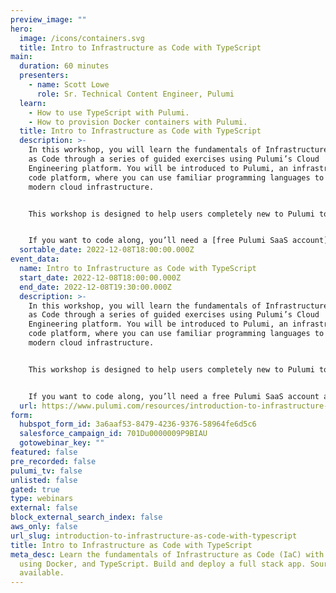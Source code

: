 ```yaml
---
preview_image: ""
hero:
  image: /icons/containers.svg
  title: Intro to Infrastructure as Code with TypeScript
main:
  duration: 60 minutes
  presenters:
    - name: Scott Lowe
      role: Sr. Technical Content Engineer, Pulumi
  learn:
    - How to use TypeScript with Pulumi.
    - How to provision Docker containers with Pulumi.
  title: Intro to Infrastructure as Code with TypeScript
  description: >-
    In this workshop, you will learn the fundamentals of Infrastructure
    as Code through a series of guided exercises using Pulumi’s Cloud
    Engineering platform. You will be introduced to Pulumi, an infrastructure as
    code platform, where you can use familiar programming languages to provision
    modern cloud infrastructure.


    This workshop is designed to help users completely new to Pulumi to become familiar with the core concepts to be effective with the Pulumi Infrastructure as Code platform. We will guide you through the Pulumi platform with diagrams and a series of hands on exercises to help you understand the building blocks available in Pulumi.


    If you want to code along, you’ll need a [free Pulumi SaaS account](https://app.pulumi.com/signup/) and [the Pulumi CLI](https://www.pulumi.com/docs/get-started/install/)
  sortable_date: 2022-12-08T18:00:00.000Z
event_data:
  name: Intro to Infrastructure as Code with TypeScript
  start_date: 2022-12-08T18:00:00.000Z
  end_date: 2022-12-08T19:30:00.000Z
  description: >-
    In this workshop, you will learn the fundamentals of Infrastructure
    as Code through a series of guided exercises using Pulumi’s Cloud
    Engineering platform. You will be introduced to Pulumi, an infrastructure as
    code platform, where you can use familiar programming languages to provision
    modern cloud infrastructure.


    This workshop is designed to help users completely new to Pulumi to become familiar with the core concepts to be effective with the Pulumi Infrastructure as Code platform. We will guide you through the Pulumi platform with diagrams and a series of hands on exercises to help you understand the building blocks available in Pulumi.


    If you want to code along, you’ll need a free Pulumi SaaS account and the Pulumi CLI
  url: https://www.pulumi.com/resources/introduction-to-infrastructure-as-code-with-typescript
form:
  hubspot_form_id: 3a6aaf53-8479-4236-9376-58964fe6d5c6
  salesforce_campaign_id: 701Du0000009P9BIAU
  gotowebinar_key: ""
featured: false
pre_recorded: false
pulumi_tv: false
unlisted: false
gated: true
type: webinars
external: false
block_external_search_index: false
aws_only: false
url_slug: introduction-to-infrastructure-as-code-with-typescript
title: Intro to Infrastructure as Code with TypeScript
meta_desc: Learn the fundamentals of Infrastructure as Code (IaC) with Pulumi,
  using Docker, and TypeScript. Build and deploy a full stack app. Source code
  available.
---
```


